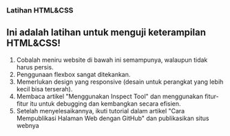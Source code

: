 ### Latihan HTML&CSS
## Ini adalah latihan untuk menguji keterampilan HTML&CSS!
1. Cobalah meniru website di bawah ini semampunya, walaupun tidak harus persis.
2. Penggunaan flexbox sangat ditekankan.
3. Memerlukan design yang responsive (desain untuk perangkat yang lebih kecil bisa terserah).
4. Membaca artikel "Menggunakan Inspect Tool" dan menggunakan fitur-fitur itu untuk debugging dan kembangkan secara efisien.
5. Setelah menyelesaikannya, ikuti tutorial dalam artikel "Cara Mempublikasi Halaman Web dengan GitHub" dan publikasikan situs webnya
